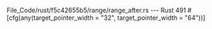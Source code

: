 File_Code/rust/f5c42655b5/range/range_after.rs --- Rust
                                                                                                                                                           491 #[cfg(any(target_pointer_width = "32", target_pointer_width = "64"))]

